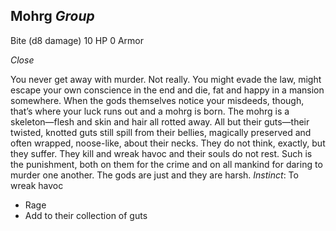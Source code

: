 ## Mohrg _Group_

Bite (d8 damage) 10 HP 0 Armor

_Close_

You never get away with murder. Not really. You might evade the law, might escape your own conscience in the end and die, fat and happy in a mansion somewhere. When the gods themselves notice your misdeeds, though, that’s where your luck runs out and a mohrg is born. The mohrg is a skeleton—flesh and skin and hair all rotted away. All but their guts—their twisted, knotted guts still spill from their bellies, magically preserved and often wrapped, noose-like, about their necks. They do not think, exactly, but they suffer. They kill and wreak havoc and their souls do not rest. Such is the punishment, both on them for the crime and on all mankind for daring to murder one another. The gods are just and they are harsh. _Instinct_: To wreak havoc

-   Rage
-   Add to their collection of guts